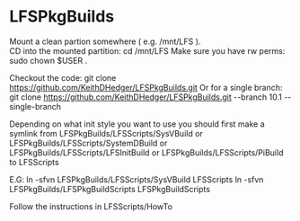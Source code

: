 # LFSPkgBuilds

Mount a clean partion somewhere ( e.g. /mnt/LFS ).<br>
CD into the mounted partition:
cd /mnt/LFS
Make sure you have rw perms:
sudo chown $USER .

Checkout the code:
git clone https://github.com/KeithDHedger/LFSPkgBuilds.git
Or for a single branch:
git clone https://github.com/KeithDHedger/LFSPkgBuilds.git --branch 10.1 --single-branch

Depending on what init style you want to use you should first make a symlink from LFSPkgBuilds/LFSScripts/SysVBuild or LFSPkgBuilds/LFSScripts/SystemDBuild or LFSPkgBuilds/LFSScripts/LFSInitBuild or LFSPkgBuilds/LFSScripts/PiBuild to LFSScripts

E.G:
ln -sfvn  LFSPkgBuilds/LFSScripts/SysVBuild LFSScripts
ln -sfvn  LFSPkgBuilds/LFSPkgBuildScripts LFSPkgBuildScripts

Follow the instructions in LFSScripts/HowTo
